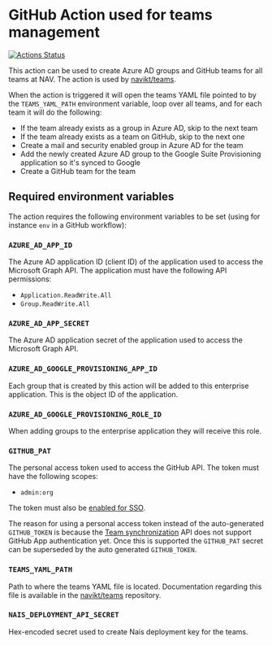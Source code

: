 # GitHub Action used for teams management

[![Actions Status](https://github.com/navikt/teams-action/workflows/Test%20and%20publish/badge.svg)](https://github.com/navikt/teams-action/actions)

This action can be used to create Azure AD groups and GitHub teams for all teams at NAV. The action is used by [navikt/teams](https://github.com/navikt/teams).

When the action is triggered it will open the teams YAML file pointed to by the `TEAMS_YAML_PATH` environment variable, loop over all teams, and for each team it will do the following:

- If the team already exists as a group in Azure AD, skip to the next team
- If the team already exists as a team on GitHub, skip to the next one
- Create a mail and security enabled group in Azure AD for the team
- Add the newly created Azure AD group to the Google Suite Provisioning application so it's synced to Google
- Create a GitHub team for the team

## Required environment variables

The action requires the following environment variables to be set (using for instance `env` in a GitHub workflow):

### `AZURE_AD_APP_ID`

The Azure AD application ID (client ID) of the application used to access the Microsoft Graph API. The application must have the following API permissions:

- `Application.ReadWrite.All`
- `Group.ReadWrite.All`

### `AZURE_AD_APP_SECRET`

The Azure AD application secret of the application used to access the Microsoft Graph API.

### `AZURE_AD_GOOGLE_PROVISIONING_APP_ID`

Each group that is created by this action will be added to this enterprise application. This is the object ID of the application.

### `AZURE_AD_GOOGLE_PROVISIONING_ROLE_ID`

When adding groups to the enterprise application they will receive this role.

### `GITHUB_PAT`

The personal access token used to access the GitHub API. The token must have the following scopes:

- `admin:org`

The token must also be [enabled for SSO](https://help.github.com/en/github/authenticating-to-github/authorizing-a-personal-access-token-for-use-with-saml-single-sign-on).

The reason for using a personal access token instead of the auto-generated `GITHUB_TOKEN` is because the [Team synchronization](https://developer.github.com/v3/teams/team_sync/) API does not support GitHub App authentication yet. Once this is supported the `GITHUB_PAT` secret can be superseded by the auto generated `GITHUB_TOKEN`.

### `TEAMS_YAML_PATH`

Path to where the teams YAML file is located. Documentation regarding this file is available in the [navikt/teams](https://github.com/navikt/teams) repository.

### `NAIS_DEPLOYMENT_API_SECRET`

Hex-encoded secret used to create Nais deployment key for the teams.
